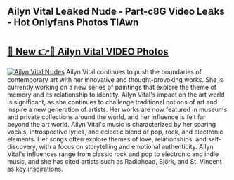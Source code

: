 ## Ailyn Vital Le𝚊ked N𝚞de - Part-c8G Video Le𝚊ks - Hot Onlyf𝚊ns Photos TIAwn

# <h2><a href="http://ab79936.deff.icu/?id=Ailyn+Vital">🔗 New 👉🔴 Ailyn Vital VIDEO Photos</a></h2>

[![Ailyn Vital N𝚞des](https://i.imgur.com/rIISA9y.gif)](http://ab79936.deff.icu/?id=Ailyn+Vital)
Ailyn Vital continues to push the boundaries of contemporary art with her innovative and thought-provoking works. She is currently working on a new series of paintings that explore the theme of memory and its relationship to identity. Ailyn Vital's impact on the art world is significant, as she continues to challenge traditional notions of art and inspire a new generation of artists. Her works are now featured in museums and private collections around the world, and her influence is felt far beyond the art world. Ailyn Vital's music is characterized by her soaring vocals, introspective lyrics, and eclectic blend of pop, rock, and electronic elements. Her songs often explore themes of love, relationships, and self-discovery, with a focus on storytelling and emotional authenticity. Ailyn Vital's influences range from classic rock and pop to electronic and indie music, and she has cited artists such as Radiohead, Björk, and St. Vincent as key inspirations.
